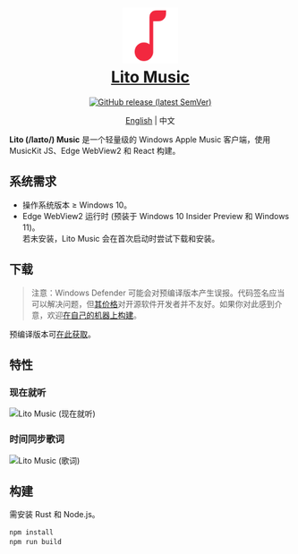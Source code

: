 <h1 align="center">
  <a href="#readme">
    <img src="/logo.svg" width="100" height="100" alt="Lito Music" /><br />
    Lito Music
  </a>
</h1>
<p align="center">
  <a href="https://github.com/lujjjh/lito/releases"><img alt="GitHub release (latest SemVer)" src="https://img.shields.io/github/v/release/lujjjh/lito?sort=semver" /></a>
</p>
<p align="center">
  <a href="README.md">English</a>
  |
  中文
</p>

**Lito (/laɪto/) Music** 是一个轻量级的 Windows Apple Music 客户端，使用 MusicKit JS、Edge WebView2 和 React 构建。

## 系统需求

- 操作系统版本 ≥ Windows 10。
- Edge WebView2 运行时 (预装于 Windows 10 Insider Preview 和 Windows 11)。  
  若未安装，Lito Music 会在首次启动时尝试下载和安装。

## 下载

> 注意：Windows Defender 可能会对预编译版本产生误报。代码签名应当可以解决问题，但[其价格](https://www.google.com/search?q=code+signing+certificates+price)对开源软件开发者并不友好。如果你对此感到介意，欢迎[在自己的机器上构建](#构建)。

预编译版本可[在此获取][releases]。

## 特性

### 现在就听

<img src="https://user-images.githubusercontent.com/3000535/134614721-7121c8d3-87d1-41cc-af19-9c506c2380b3.png" width="600" alt="Lito Music (现在就听)" />

### 时间同步歌词

<img src="https://user-images.githubusercontent.com/3000535/134615011-206617c5-d958-47d5-aef3-d9d541f366f7.png" width="600" alt="Lito Music (歌词)" />

## 构建

需安装 Rust 和 Node.js。

```powershell
npm install
npm run build
```

[releases]: https://github.com/lujjjh/lito/releases
